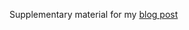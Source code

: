 Supplementary material for my [blog post](https://orjpap.github.io/swift/low-level/audio/avfoundation/2024/09/19/avAudioEffectNode.html)
